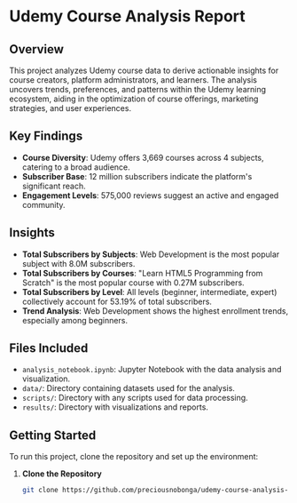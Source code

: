 # Udemy Course Analysis Report

## Overview

This project analyzes Udemy course data to derive actionable insights for course creators, platform administrators, and learners. The analysis uncovers trends, preferences, and patterns within the Udemy learning ecosystem, aiding in the optimization of course offerings, marketing strategies, and user experiences.

## Key Findings

- **Course Diversity**: Udemy offers 3,669 courses across 4 subjects, catering to a broad audience.
- **Subscriber Base**: 12 million subscribers indicate the platform's significant reach.
- **Engagement Levels**: 575,000 reviews suggest an active and engaged community.

## Insights

- **Total Subscribers by Subjects**: Web Development is the most popular subject with 8.0M subscribers.
- **Total Subscribers by Courses**: "Learn HTML5 Programming from Scratch" is the most popular course with 0.27M subscribers.
- **Total Subscribers by Level**: All levels (beginner, intermediate, expert) collectively account for 53.19% of total subscribers.
- **Trend Analysis**: Web Development shows the highest enrollment trends, especially among beginners.

## Files Included

- `analysis_notebook.ipynb`: Jupyter Notebook with the data analysis and visualization.
- `data/`: Directory containing datasets used for the analysis.
- `scripts/`: Directory with any scripts used for data processing.
- `results/`: Directory with visualizations and reports.

## Getting Started

To run this project, clone the repository and set up the environment:

1. **Clone the Repository**

   ```bash
   git clone https://github.com/preciousnobonga/udemy-course-analysis-report.git
